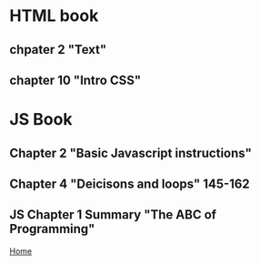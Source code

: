# HTML book

## chpater 2 "Text"

## chapter 10 "Intro CSS"

# JS Book

## Chapter 2 "Basic Javascript instructions"

## Chapter 4 "Deicisons and loops" 145-162

## JS Chapter 1 Summary "The ABC of Programming"

[Home](README.md)